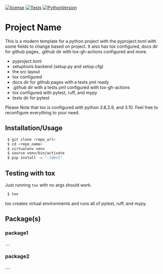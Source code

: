 [![license](https://img.shields.io/badge/license-MIT-blue)](https://opensource.org/license/mit/)
[![Tests](https://github.com/omar-abdelgawad/python-project-template/actions/workflows/tests.yml/badge.svg)](https://github.com/omar-abdelgawad/image2image/actions)
[![PythonVersion](https://img.shields.io/badge/python-3.8%20%7C%203.9%20%7C%203.10-blue)](https://img.shields.io/badge/python-3.8%20%7C%203.9%20%7C%203.10-blue)
<!-- [![Code style: black](https://img.shields.io/badge/code%20style-black-000000.svg)](https://github.com/psf/black) -->

# Project Name
This is a modern template for a python project with the pyproject.toml with some fields to change based on project. It also has tox configured, docs dir for github pages, .github dir with tox-gh-actions configured and more.  
- pyproject.toml
- setuptools backend (setup.py and setup.cfg)
- the src layout
- tox configured
- docs dir for github pages with a tests.yml ready
- .github dir with a tests.yml configured with tox-gh-actions
- tox configured with pytest, ruff, and mypy
- tests dir for pytest 

Please Note that tox is configured with python 3.8,3.9, and 3.10. Feel free to reconfigure everything to your need.

## Installation/Usage
```bash
 $ git clone <repo_url>
 $ cd <repo_name>
 $ virtualenv venv
 $ source venv/bin/activate
 $ pip install -e ".[dev]"
``` 

## Testing with tox
Just running `tox` with no args should work.
```bash
 $ tox
```
tox creates virtual environments and runs all of pytest, ruff, and mypy.
## Package(s)

### package1
....
### package2
....

